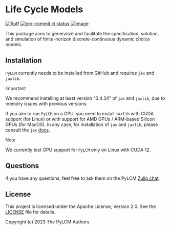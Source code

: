 # Life Cycle Models

[![Ruff](https://img.shields.io/endpoint?url=https://raw.githubusercontent.com/astral-sh/ruff/main/assets/badge/v2.json)](https://github.com/astral-sh/ruff)
[![pre-commit.ci status](https://results.pre-commit.ci/badge/github/OpenSourceEconomics/pylcm/main.svg)](https://results.pre-commit.ci/latest/github/OpenSourceEconomics/pylcm/main)
[![image](https://codecov.io/gh/OpenSourceEconomics/pylcm/branch/main/graph/badge.svg)](https://codecov.io/gh/OpenSourceEconomics/pylcm)

This package aims to generalize and facilitate the specification, solution, and
simulation of finite-horizon discrete-continuous dynamic choice models.

## Installation

`PyLCM` currently needs to be installed from GitHub and requires `jax` and `jaxlib`.

> [!IMPORTANT]
> We recommend installing at least version "0.4.34" of `jax` and `jaxlib`, due to memory
> issues with previous versions.

If you aim to run `PyLCM` on a GPU, you need to install `jaxlib` with CUDA support (for
Linux) or with support for AMD GPUs / ARM-based Silicon GPUs (for MacOS). In any case,
for installation of `jax` and `jaxlib`, please consult the `jax`
[docs](https://jax.readthedocs.io/en/latest/installation.html#supported-platforms).

> [!NOTE]
> We currently test GPU support for `PyLCM` only on Linux with CUDA 12.

## Questions

If you have any questions, feel free to ask them on the PyLCM
[Zulip chat](https://ose.zulipchat.com/#narrow/channel/491562-PyLCM).

## License

This project is licensed under the Apache License, Version 2.0. See the
[LICENSE](LICENSE) file for details.

Copyright (c) 2023 The PyLCM Authors
